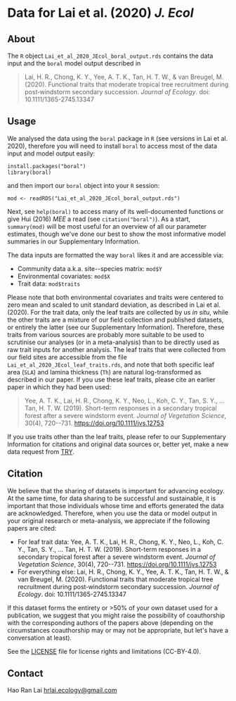 # Data for Lai et al. (2020) *J. Ecol*

## About
The `R` object `Lai_et_al_2020_JEcol_boral_output.rds` contains the data input and the `boral` model output described in
> Lai, H. R., Chong, K. Y., Yee, A. T. K., Tan, H. T. W., & van Breugel, M. (2020). Functional traits that moderate tropical tree recruitment during post‐windstorm secondary succession. *Journal of Ecology*. doi: 10.1111/1365-2745.13347

## Usage
We analysed the data using the `boral` package in `R` (see versions in Lai et al. 2020), therefore you will need to install `boral` to access most of the data input and model output easily:

```
install.packages("boral")
library(boral)
```

and then import our `boral` object into your `R` session:

```
mod <- readRDS("Lai_et_al_2020_JEcol_boral_output.rds")
```

Next, see `help(boral)` to access many of its well-documented functions or give Hui (2016) *MEE* a read (see `citation("boral")`). As a start, `summary(mod)` will be most useful for an overview of all our parameter estimates, though we've done our best to show the most informative model summaries in our Supplementary Information.

The data inputs are formatted the way `boral` likes it and are accessible via:

- Community data a.k.a. site--species matrix: `mod$Y`
- Environmental covariates: `mod$X`
- Trait data: `mod$traits`

Please note that both environmental covariates and traits were centered to zero mean and scaled to unit standard deviation, as described in Lai et al. (2020). For the trait data, only the leaf traits are collected by us *in situ*, while the other traits are a mixture of our field collection and published datasets, or entirely the latter (see our Supplementary Information). Therefore, these traits from various sources are probably more suitable to be used to scrutinise our analyses (or in a meta-analysis) than to be directly used as raw trait inputs for another analysis. The leaf traits that were collected from our field sites are accessible from the file `Lai_et_al_2020_JEcol_leaf_traits.rds`, and note that both specific leaf area (`SLA`) and lamina thickness (`Th`) are natural log-transformed as described in our paper. If you use these leaf traits, please cite an earlier paper in which they had been used:
> Yee, A. T. K., Lai, H. R., Chong, K. Y., Neo, L., Koh, C. Y., Tan, S. Y., … Tan, H. T. W. (2019). Short-term responses in a secondary tropical forest after a severe windstorm event. *Journal of Vegetation Science*, 30(4), 720--731. https://doi.org/10.1111/jvs.12753

If you use traits other than the leaf traits, please refer to our Supplementary Information for citations and original data sources or, better yet, make a new data request from [TRY](https://www.try-db.org/TryWeb/Home.php).

## Citation
We believe that the sharing of datasets is important for advancing ecology. At the same time, for data sharing to be successful and sustainable, it is important that those individuals whose time and efforts generated the data are acknowledged. Therefore, when you use the data or model output in your original research or meta-analysis, we appreciate if the following papers are cited:

- For leaf trait data: Yee, A. T. K., Lai, H. R., Chong, K. Y., Neo, L., Koh, C. Y., Tan, S. Y., … Tan, H. T. W. (2019). Short-term responses in a secondary tropical forest after a severe windstorm event. *Journal of Vegetation Science*, 30(4), 720--731. https://doi.org/10.1111/jvs.12753
- For everything else: Lai, H. R., Chong, K. Y., Yee, A. T. K., Tan, H. T. W., & van Breugel, M. (2020). Functional traits that moderate tropical tree recruitment during post‐windstorm secondary succession. *Journal of Ecology*. doi: 10.1111/1365-2745.13347

If this dataset forms the entirety or >50% of your own dataset used for a publication, we suggest that you might raise the possibility of coauthorship with the corresponding authors of the papers above (depending on the circumstances coauthorship may or may not be appropriate, but let's have a conversation at least).

See the [LICENSE](https://github.com/hrlai/Lai_et_al_2020_JEcol_Trait_Env/blob/master/LICENSE.md) file for license rights and limitations (CC-BY-4.0).

## Contact
Hao Ran Lai [hrlai.ecology@gmail.com](mailto:hrlai.ecology@gmail.com)

